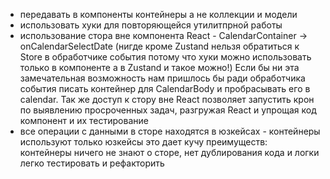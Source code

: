 -   передавать в компоненты контейнеры а не коллекции и модели
-   использовать хуки для повторяющейся утилитпрной работы
-   использование стора вне компонента React - CalendarContainer -> onCalendarSelectDate (нигде кроме Zustand нельзя обратиться к Store в обработчике события потому что хуки можно использовать только в компоненте а в Zustand и такое можно!) Если бы ни эта замечательная возможность нам пришлось бы ради обработчика события писать контейнер для CalendarBody и пробрасывать его в calendar. Так же доступ к стору вне React позволяет запустить крон по выявлению просроченных задач, разгружая React и упрощая код компонент и их тестирование
- все операции с данными в сторе находятся в юзкейсах - контейнеры используют только юзкейсы это дает кучу преимуществ: контейнеры ничего не знают о сторе, нет дублирования кода и логки легко тестировать и рефакторить
